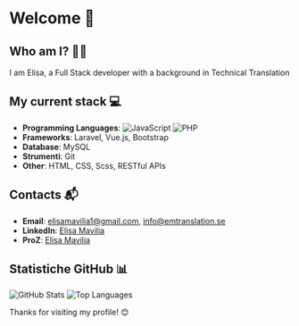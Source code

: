 # Welcome 👋

## Who am I? 🧑‍💻
I am Elisa, a Full Stack developer with a background in Technical Translation

## My current stack 💻
- **Programming Languages**: ![JavaScript](https://img.shields.io/badge/-JavaScript-yellow?style=flat-square&logo=javascript) ![PHP](https://img.shields.io/badge/-PHP-777bb4?style=flat-square&logo=php)
- **Frameworks**: Laravel, Vue.js, Bootstrap
- **Database**: MySQL
- **Strumenti**: Git
- **Other**: HTML, CSS, Scss, RESTful APIs

## Contacts 📬
- **Email**: elisamavilia1@gmail.com, info@emtranslation.se
- **LinkedIn**: [Elisa Mavilia](https://www.linkedin.com/in/elisa-mavilia-a6a0aa150/)
- **ProZ**: [Elisa Mavilia](https://www.proz.com/translator/2981612)
## Statistiche GitHub 📊
![GitHub Stats](https://github-readme-stats.vercel.app/api?username=ElisaMavilia&show_icons=true&theme=radical)
![Top Languages](https://github-readme-stats.vercel.app/api/top-langs/?username=ElisaMavilia&layout=compact&theme=radical)

Thanks for visiting my profile! 😊
